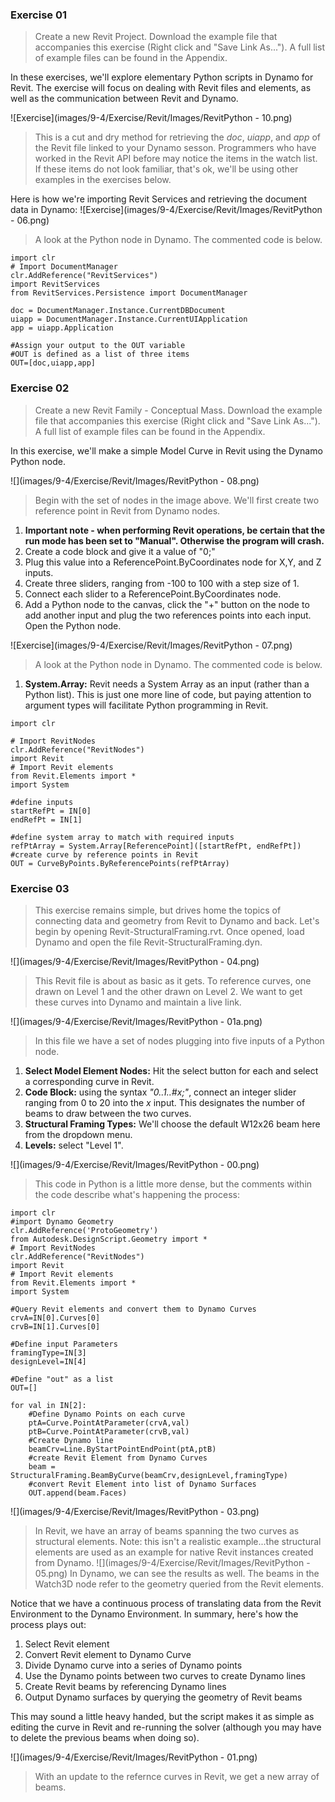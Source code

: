 ### Exercise 01
>Create a new Revit Project.  Download the example file that accompanies this exercise (Right click and "Save Link As..."). A full list of example files can be found in the Appendix. 

In these exercises, we'll explore elementary Python scripts in Dynamo for Revit.  The exercise will focus on dealing with Revit files and elements, as well as the communication between Revit and Dynamo.

![Exercise](images/9-4/Exercise/Revit/Images/RevitPython - 10.png)
> This is a cut and dry method for retrieving the *doc*, *uiapp*, and *app* of the Revit file linked to your Dynamo sesson.  Programmers who have worked in the Revit API before may notice the items in the watch list.  If these items do not look familiar, that's ok, we'll be using other examples in the exercises below.  

Here is how we're importing Revit Services and retrieving the document data in Dynamo:
![Exercise](images/9-4/Exercise/Revit/Images/RevitPython - 06.png)
> A look at the Python node in Dynamo. The commented code is below.

```
import clr
# Import DocumentManager
clr.AddReference("RevitServices")
import RevitServices
from RevitServices.Persistence import DocumentManager

doc = DocumentManager.Instance.CurrentDBDocument
uiapp = DocumentManager.Instance.CurrentUIApplication
app = uiapp.Application

#Assign your output to the OUT variable
#OUT is defined as a list of three items
OUT=[doc,uiapp,app]
```


### Exercise 02
>Create a new Revit Family - Conceptual Mass. Download the example file that accompanies this exercise (Right click and "Save Link As..."). A full list of example files can be found in the Appendix. 

In this exercise, we'll make a simple Model Curve in Revit using the Dynamo Python node.  

![](images/9-4/Exercise/Revit/Images/RevitPython - 08.png)
> Begin with the set of nodes in the image above.  We'll first create two reference point in Revit from Dynamo nodes. 
1. **Important note - when performing Revit operations, be certain that the run mode has been set to "Manual". Otherwise the program will crash.**
2. Create a code block and give it a value of "0;"
3. Plug this value into a ReferencePoint.ByCoordinates node for X,Y, and Z inputs.
4. Create three sliders, ranging from -100 to 100 with a step size of 1.
5. Connect each slider to a ReferencePoint.ByCoordinates node.
6. Add a Python node to the canvas, click the "+" button on the node to add another input and plug the two references points into each input.  Open the Python node.

![Exercise](images/9-4/Exercise/Revit/Images/RevitPython - 07.png)
> A look at the Python node in Dynamo. The commented code is below.
1. **System.Array:** Revit needs a System Array as an input (rather than a Python list). This is just one more line of code, but paying attention to argument types will facilitate Python programming in Revit.

```
import clr

# Import RevitNodes
clr.AddReference("RevitNodes")
import Revit
# Import Revit elements
from Revit.Elements import *
import System

#define inputs
startRefPt = IN[0]
endRefPt = IN[1]

#define system array to match with required inputs
refPtArray = System.Array[ReferencePoint]([startRefPt, endRefPt])
#create curve by reference points in Revit
OUT = CurveByPoints.ByReferencePoints(refPtArray)

```

### Exercise 03
>This exercise remains simple, but drives home the topics of connecting data and geometry from Revit to Dynamo and back.  Let's begin by opening Revit-StructuralFraming.rvt. Once opened, load Dynamo and open the file Revit-StructuralFraming.dyn.

![](images/9-4/Exercise/Revit/Images/RevitPython - 04.png)
> This Revit file is about as basic as it gets. To reference curves, one drawn on Level 1 and the other drawn on Level 2. We want to get these curves into Dynamo and maintain a live link.  

![](images/9-4/Exercise/Revit/Images/RevitPython - 01a.png)
> In this file we have a set of nodes plugging into five inputs of a Python node.  
1. **Select Model Element Nodes:** Hit the select button for each and select a corresponding curve in Revit.
2. **Code Block:** using the syntax *"0..1..#x;"*, connect an integer slider ranging from 0 to 20 into the *x* input.  This designates the number of beams to draw between the two curves.
3. **Structural Framing Types:** We'll choose the default W12x26 beam here from the dropdown menu.  
4. **Levels:** select "Level 1".

![](images/9-4/Exercise/Revit/Images/RevitPython - 00.png)
> This code in Python is a little more dense, but the comments within the code describe what's happening the process:

```
import clr
#import Dynamo Geometry
clr.AddReference('ProtoGeometry')
from Autodesk.DesignScript.Geometry import *
# Import RevitNodes
clr.AddReference("RevitNodes")
import Revit
# Import Revit elements
from Revit.Elements import *
import System

#Query Revit elements and convert them to Dynamo Curves
crvA=IN[0].Curves[0]
crvB=IN[1].Curves[0]

#Define input Parameters
framingType=IN[3]
designLevel=IN[4]

#Define "out" as a list
OUT=[]

for val in IN[2]:
	#Define Dynamo Points on each curve
	ptA=Curve.PointAtParameter(crvA,val)
	ptB=Curve.PointAtParameter(crvB,val)
	#Create Dynamo line
	beamCrv=Line.ByStartPointEndPoint(ptA,ptB)
	#create Revit Element from Dynamo Curves
	beam = StructuralFraming.BeamByCurve(beamCrv,designLevel,framingType)
	#convert Revit Element into list of Dynamo Surfaces
	OUT.append(beam.Faces)

```
![](images/9-4/Exercise/Revit/Images/RevitPython - 03.png)
> In Revit, we have an array of beams spanning the two curves as structural elements. Note: this isn't a realistic example...the structural elements are used as an example for native Revit instances created from Dynamo.
![](images/9-4/Exercise/Revit/Images/RevitPython - 05.png)
> In Dynamo, we can see the results as well. The beams in the Watch3D node refer to the geometry queried from the Revit elements.

Notice that we have a continuous process of translating data from the Revit Environment to the Dynamo Environment. In summary, here's how the process plays out:

1. Select Revit element
2. Convert Revit element to Dynamo Curve
3. Divide Dynamo curve into a series of Dynamo points
4. Use the Dynamo points between two curves to create Dynamo lines
5. Create Revit beams by referencing Dynamo lines
6. Output Dynamo surfaces by querying the geometry of Revit beams

This may sound a little heavy handed, but the script makes it as simple as editing the curve in Revit and re-running the solver (although you may have to delete the previous beams when doing so).

![](images/9-4/Exercise/Revit/Images/RevitPython - 01.png)
> With an update to the refernce curves in Revit, we get a new array of beams.
